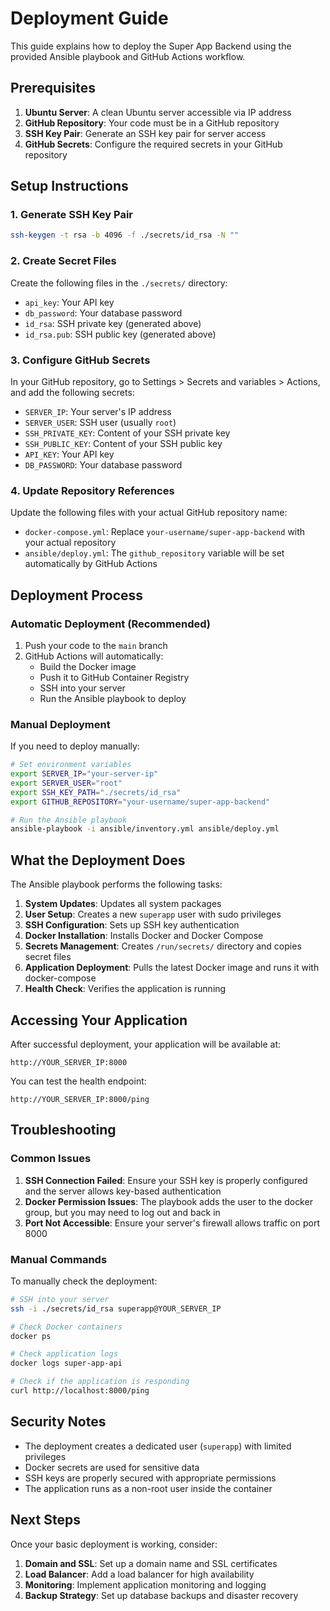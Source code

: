 # Deployment Guide

This guide explains how to deploy the Super App Backend using the provided Ansible playbook and GitHub Actions workflow.

## Prerequisites

1. **Ubuntu Server**: A clean Ubuntu server accessible via IP address
2. **GitHub Repository**: Your code must be in a GitHub repository
3. **SSH Key Pair**: Generate an SSH key pair for server access
4. **GitHub Secrets**: Configure the required secrets in your GitHub repository

## Setup Instructions

### 1. Generate SSH Key Pair

```bash
ssh-keygen -t rsa -b 4096 -f ./secrets/id_rsa -N ""
```

### 2. Create Secret Files

Create the following files in the `./secrets/` directory:

- `api_key`: Your API key
- `db_password`: Your database password
- `id_rsa`: SSH private key (generated above)
- `id_rsa.pub`: SSH public key (generated above)

### 3. Configure GitHub Secrets

In your GitHub repository, go to Settings > Secrets and variables > Actions, and add the following secrets:

- `SERVER_IP`: Your server's IP address
- `SERVER_USER`: SSH user (usually `root`)
- `SSH_PRIVATE_KEY`: Content of your SSH private key
- `SSH_PUBLIC_KEY`: Content of your SSH public key
- `API_KEY`: Your API key
- `DB_PASSWORD`: Your database password

### 4. Update Repository References

Update the following files with your actual GitHub repository name:

- `docker-compose.yml`: Replace `your-username/super-app-backend` with your actual repository
- `ansible/deploy.yml`: The `github_repository` variable will be set automatically by GitHub Actions

## Deployment Process

### Automatic Deployment (Recommended)

1. Push your code to the `main` branch
2. GitHub Actions will automatically:
   - Build the Docker image
   - Push it to GitHub Container Registry
   - SSH into your server
   - Run the Ansible playbook to deploy

### Manual Deployment

If you need to deploy manually:

```bash
# Set environment variables
export SERVER_IP="your-server-ip"
export SERVER_USER="root"
export SSH_KEY_PATH="./secrets/id_rsa"
export GITHUB_REPOSITORY="your-username/super-app-backend"

# Run the Ansible playbook
ansible-playbook -i ansible/inventory.yml ansible/deploy.yml
```

## What the Deployment Does

The Ansible playbook performs the following tasks:

1. **System Updates**: Updates all system packages
2. **User Setup**: Creates a new `superapp` user with sudo privileges
3. **SSH Configuration**: Sets up SSH key authentication
4. **Docker Installation**: Installs Docker and Docker Compose
5. **Secrets Management**: Creates `/run/secrets/` directory and copies secret files
6. **Application Deployment**: Pulls the latest Docker image and runs it with docker-compose
7. **Health Check**: Verifies the application is running

## Accessing Your Application

After successful deployment, your application will be available at:

```
http://YOUR_SERVER_IP:8000
```

You can test the health endpoint:
```
http://YOUR_SERVER_IP:8000/ping
```

## Troubleshooting

### Common Issues

1. **SSH Connection Failed**: Ensure your SSH key is properly configured and the server allows key-based authentication
2. **Docker Permission Issues**: The playbook adds the user to the docker group, but you may need to log out and back in
3. **Port Not Accessible**: Ensure your server's firewall allows traffic on port 8000

### Manual Commands

To manually check the deployment:

```bash
# SSH into your server
ssh -i ./secrets/id_rsa superapp@YOUR_SERVER_IP

# Check Docker containers
docker ps

# Check application logs
docker logs super-app-api

# Check if the application is responding
curl http://localhost:8000/ping
```

## Security Notes

- The deployment creates a dedicated user (`superapp`) with limited privileges
- Docker secrets are used for sensitive data
- SSH keys are properly secured with appropriate permissions
- The application runs as a non-root user inside the container

## Next Steps

Once your basic deployment is working, consider:

1. **Domain and SSL**: Set up a domain name and SSL certificates
2. **Load Balancer**: Add a load balancer for high availability
3. **Monitoring**: Implement application monitoring and logging
4. **Backup Strategy**: Set up database backups and disaster recovery 